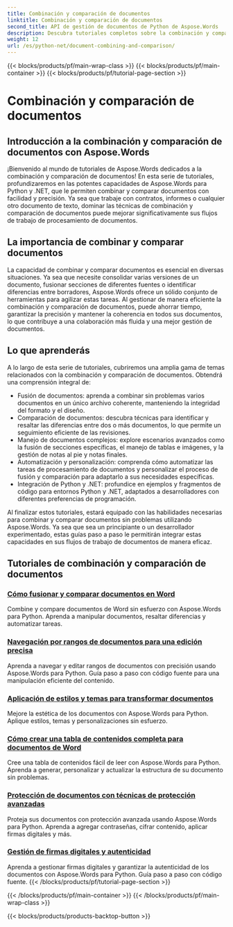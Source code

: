 ```yaml
---
title: Combinación y comparación de documentos
linktitle: Combinación y comparación de documentos
second_title: API de gestión de documentos de Python de Aspose.Words
description: Descubra tutoriales completos sobre la combinación y comparación de documentos con Aspose.Words para Python y .NET. Aprenda a combinar y comparar documentos sin problemas, mejorando así sus flujos de trabajo de procesamiento de documentos.
weight: 12
url: /es/python-net/document-combining-and-comparison/
---
```


{{< blocks/products/pf/main-wrap-class >}}
{{< blocks/products/pf/main-container >}}
{{< blocks/products/pf/tutorial-page-section >}}

# Combinación y comparación de documentos

## Introducción a la combinación y comparación de documentos con Aspose.Words

¡Bienvenido al mundo de tutoriales de Aspose.Words dedicados a la combinación y comparación de documentos! En esta serie de tutoriales, profundizaremos en las potentes capacidades de Aspose.Words para Python y .NET, que le permiten combinar y comparar documentos con facilidad y precisión. Ya sea que trabaje con contratos, informes o cualquier otro documento de texto, dominar las técnicas de combinación y comparación de documentos puede mejorar significativamente sus flujos de trabajo de procesamiento de documentos.

## La importancia de combinar y comparar documentos

La capacidad de combinar y comparar documentos es esencial en diversas situaciones. Ya sea que necesite consolidar varias versiones de un documento, fusionar secciones de diferentes fuentes o identificar diferencias entre borradores, Aspose.Words ofrece un sólido conjunto de herramientas para agilizar estas tareas. Al gestionar de manera eficiente la combinación y comparación de documentos, puede ahorrar tiempo, garantizar la precisión y mantener la coherencia en todos sus documentos, lo que contribuye a una colaboración más fluida y una mejor gestión de documentos.

## Lo que aprenderás

A lo largo de esta serie de tutoriales, cubriremos una amplia gama de temas relacionados con la combinación y comparación de documentos. Obtendrá una comprensión integral de:

- Fusión de documentos: aprenda a combinar sin problemas varios documentos en un único archivo coherente, manteniendo la integridad del formato y el diseño.
- Comparación de documentos: descubra técnicas para identificar y resaltar las diferencias entre dos o más documentos, lo que permite un seguimiento eficiente de las revisiones.
- Manejo de documentos complejos: explore escenarios avanzados como la fusión de secciones específicas, el manejo de tablas e imágenes, y la gestión de notas al pie y notas finales.
- Automatización y personalización: comprenda cómo automatizar las tareas de procesamiento de documentos y personalizar el proceso de fusión y comparación para adaptarlo a sus necesidades específicas.
- Integración de Python y .NET: profundice en ejemplos y fragmentos de código para entornos Python y .NET, adaptados a desarrolladores con diferentes preferencias de programación.

Al finalizar estos tutoriales, estará equipado con las habilidades necesarias para combinar y comparar documentos sin problemas utilizando Aspose.Words. Ya sea que sea un principiante o un desarrollador experimentado, estas guías paso a paso le permitirán integrar estas capacidades en sus flujos de trabajo de documentos de manera eficaz.

## Tutoriales de combinación y comparación de documentos
### [Cómo fusionar y comparar documentos en Word](./merge-compare-documents/)
Combine y compare documentos de Word sin esfuerzo con Aspose.Words para Python. Aprenda a manipular documentos, resaltar diferencias y automatizar tareas.
### [Navegación por rangos de documentos para una edición precisa](./document-ranges/)
Aprenda a navegar y editar rangos de documentos con precisión usando Aspose.Words para Python. Guía paso a paso con código fuente para una manipulación eficiente del contenido.
### [Aplicación de estilos y temas para transformar documentos](./apply-styles-themes-documents/)
Mejore la estética de los documentos con Aspose.Words para Python. Aplique estilos, temas y personalizaciones sin esfuerzo.
### [Cómo crear una tabla de contenidos completa para documentos de Word](./generate-table-contents/)
Cree una tabla de contenidos fácil de leer con Aspose.Words para Python. Aprenda a generar, personalizar y actualizar la estructura de su documento sin problemas.
### [Protección de documentos con técnicas de protección avanzadas](./secure-documents-protection/)
Proteja sus documentos con protección avanzada usando Aspose.Words para Python. Aprenda a agregar contraseñas, cifrar contenido, aplicar firmas digitales y más.
### [Gestión de firmas digitales y autenticidad](./manage-digital-signatures/)
Aprenda a gestionar firmas digitales y garantizar la autenticidad de los documentos con Aspose.Words para Python. Guía paso a paso con código fuente.
{{< /blocks/products/pf/tutorial-page-section >}}

{{< /blocks/products/pf/main-container >}}
{{< /blocks/products/pf/main-wrap-class >}}

{{< blocks/products/products-backtop-button >}}
